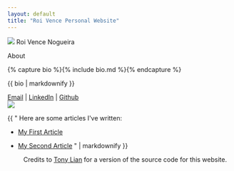 ```yaml
---
layout: default
title: "Roi Vence Personal Website"
---
```


<main role="main" class="container-sm" style="max-width: 1080px">
    <div class="row">
        <div class="col">
            <p class="h1 mt-5 page-title">
                <img class="profile-img-small d-md-none" src="{{ '/assets/profile.jpg' | relative_url }}" />
                <span style="clear: right">Roi Vence Nogueira</span>
            </p>
            <p class="h4 section-title" style="clear: right">About</p>
            {% capture bio %}{% include bio.md %}{% endcapture %}
            <p>{{ bio | markdownify }}</p>
            <a href="mailto:roi.vence@gmail.com">Email</a>    |    <a href="https://www.linkedin.com/in/roivence">LinkedIn</a>    |    <a href="https://github.com/RoidaVinci">Github</a>
        </div>
        <div class="col-auto d-none d-md-block">
            <img class="profile-img" src="{{ '/assets/profile.jpg' | relative_url }}" />
        </div>
    </div>

{{ "
Here are some articles I've written:

- [My First Article](articles/thesisnn.md)
- [My Second Article](articles/idis.md)
" | markdownify }}


    <footer class="footer">
        <div class="container-sm">
            <div class="row">
                <div class="col" style="text-align: center">
                    <span class="text-muted">
                        Credits to <a href="https://github.com/TonyLianLong/websitev2">Tony Lian</a> for a version of the source code for this website. 
                    </span>
                </div>
            </div>
        </div>
    </footer>
</main>

